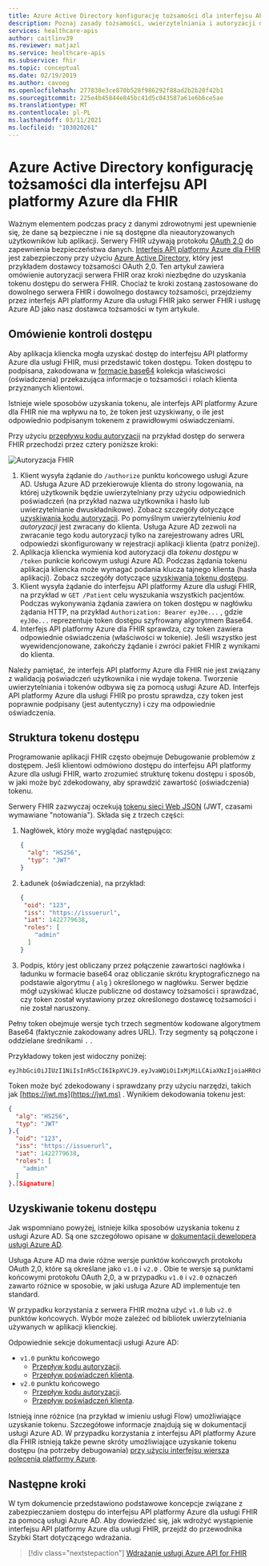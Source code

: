 ```yaml
---
title: Azure Active Directory konfigurację tożsamości dla interfejsu API platformy Azure dla FHIR
description: Poznaj zasady tożsamości, uwierzytelniania i autoryzacji dla serwerów usługi Azure FHIR.
services: healthcare-apis
author: caitlinv39
ms.reviewer: matjazl
ms.service: healthcare-apis
ms.subservice: fhir
ms.topic: conceptual
ms.date: 02/19/2019
ms.author: cavoeg
ms.openlocfilehash: 277838e3ce870b528f986292f88ad2b2b20f42b1
ms.sourcegitcommit: 225e4b45844e845bc41d5c043587a61e6b6ce5ae
ms.translationtype: MT
ms.contentlocale: pl-PL
ms.lasthandoff: 03/11/2021
ms.locfileid: "103020261"
---
```

# <a name="azure-active-directory-identity-configuration-for-azure-api-for-fhir"></a>Azure Active Directory konfigurację tożsamości dla interfejsu API platformy Azure dla FHIR

Ważnym elementem podczas pracy z danymi zdrowotnymi jest upewnienie się, że dane są bezpieczne i nie są dostępne dla nieautoryzowanych użytkowników lub aplikacji. Serwery FHIR używają protokołu [OAuth 2,0](https://oauth.net/2/) do zapewnienia bezpieczeństwa danych. [Interfejs API platformy Azure dla FHIR](https://azure.microsoft.com/services/azure-api-for-fhir/) jest zabezpieczony przy użyciu [Azure Active Directory](../../active-directory/index.yml), który jest przykładem dostawcy tożsamości OAuth 2,0. Ten artykuł zawiera omówienie autoryzacji serwera FHIR oraz kroki niezbędne do uzyskania tokenu dostępu do serwera FHIR. Chociaż te kroki zostaną zastosowane do dowolnego serwera FHIR i dowolnego dostawcy tożsamości, przejdziemy przez interfejs API platformy Azure dla usługi FHIR jako serwer FHIR i usługę Azure AD jako nasz dostawca tożsamości w tym artykule.

## <a name="access-control-overview"></a>Omówienie kontroli dostępu

Aby aplikacja kliencka mogła uzyskać dostęp do interfejsu API platformy Azure dla usługi FHIR, musi przedstawić token dostępu. Token dostępu to podpisana, zakodowana w [formacie base64](https://en.wikipedia.org/wiki/Base64) kolekcja właściwości (oświadczenia) przekazująca informacje o tożsamości i rolach klienta przyznanych klientowi.

Istnieje wiele sposobów uzyskania tokenu, ale interfejs API platformy Azure dla FHIR nie ma wpływu na to, że token jest uzyskiwany, o ile jest odpowiednio podpisanym tokenem z prawidłowymi oświadczeniami. 

Przy użyciu [przepływu kodu autoryzacji](../../active-directory/azuread-dev/v1-protocols-oauth-code.md) na przykład dostęp do serwera FHIR przechodzi przez cztery poniższe kroki:

![Autoryzacja FHIR](media/azure-ad-hcapi/fhir-authorization.png)

1. Klient wysyła żądanie do `/authorize` punktu końcowego usługi Azure AD. Usługa Azure AD przekierowuje klienta do strony logowania, na której użytkownik będzie uwierzytelniany przy użyciu odpowiednich poświadczeń (na przykład nazwa użytkownika i hasło lub uwierzytelnianie dwuskładnikowe). Zobacz szczegóły dotyczące [uzyskiwania kodu autoryzacji](../../active-directory/azuread-dev/v1-protocols-oauth-code.md#request-an-authorization-code). Po pomyślnym uwierzytelnieniu *kod autoryzacji* jest zwracany do klienta. Usługa Azure AD zezwoli na zwracanie tego kodu autoryzacji tylko na zarejestrowany adres URL odpowiedzi skonfigurowany w rejestracji aplikacji klienta (patrz poniżej).
1. Aplikacja kliencka wymienia kod autoryzacji dla *tokenu dostępu* w `/token` punkcie końcowym usługi Azure AD. Podczas żądania tokenu aplikacja kliencka może wymagać podania klucza tajnego klienta (hasła aplikacji). Zobacz szczegóły dotyczące [uzyskiwania tokenu dostępu](../../active-directory/azuread-dev/v1-protocols-oauth-code.md#use-the-authorization-code-to-request-an-access-token).
1. Klient wysyła żądanie do interfejsu API platformy Azure dla usługi FHIR, na przykład w `GET /Patient` celu wyszukania wszystkich pacjentów. Podczas wykonywania żądania zawiera on token dostępu w nagłówku żądania HTTP, na przykład `Authorization: Bearer eyJ0e...` , gdzie `eyJ0e...` reprezentuje token dostępu szyfrowany algorytmem Base64.
1. Interfejs API platformy Azure dla FHIR sprawdza, czy token zawiera odpowiednie oświadczenia (właściwości w tokenie). Jeśli wszystko jest wyewidencjonowane, zakończy żądanie i zwróci pakiet FHIR z wynikami do klienta.

Należy pamiętać, że interfejs API platformy Azure dla FHIR nie jest związany z walidacją poświadczeń użytkownika i nie wydaje tokena. Tworzenie uwierzytelniania i tokenów odbywa się za pomocą usługi Azure AD. Interfejs API platformy Azure dla usługi FHIR po prostu sprawdza, czy token jest poprawnie podpisany (jest autentyczny) i czy ma odpowiednie oświadczenia.

## <a name="structure-of-an-access-token"></a>Struktura tokenu dostępu

Programowanie aplikacji FHIR często obejmuje Debugowanie problemów z dostępem. Jeśli klientowi odmówiono dostępu do interfejsu API platformy Azure dla usługi FHIR, warto zrozumieć strukturę tokenu dostępu i sposób, w jaki może być zdekodowany, aby sprawdzić zawartość (oświadczenia) tokenu. 

Serwery FHIR zazwyczaj oczekują [tokenu sieci Web JSON](https://en.wikipedia.org/wiki/JSON_Web_Token) (JWT, czasami wymawiane "notowania"). Składa się z trzech części:

1. Nagłówek, który może wyglądać następująco:
    ```json
    {
      "alg": "HS256",
      "typ": "JWT"
    }
    ```
1. Ładunek (oświadczenia), na przykład:
    ```json
    {
     "oid": "123",
     "iss": "https://issuerurl",
     "iat": 1422779638,
     "roles": [
        "admin"
      ]
    }
    ```
1. Podpis, który jest obliczany przez połączenie zawartości nagłówka i ładunku w formacie base64 oraz obliczanie skrótu kryptograficznego na podstawie algorytmu ( `alg` ) określonego w nagłówku. Serwer będzie mógł uzyskiwać klucze publiczne od dostawcy tożsamości i sprawdzać, czy token został wystawiony przez określonego dostawcę tożsamości i nie został naruszony.

Pełny token obejmuje wersje tych trzech segmentów kodowane algorytmem Base64 (faktycznie zakodowany adres URL). Trzy segmenty są połączone i oddzielane średnikami `.` .

Przykładowy token jest widoczny poniżej:

```
eyJhbGciOiJIUzI1NiIsInR5cCI6IkpXVCJ9.eyJvaWQiOiIxMjMiLCAiaXNzIjoiaHR0cHM6Ly9pc3N1ZXJ1cmwiLCJpYXQiOjE0MjI3Nzk2MzgsInJvbGVzIjpbImFkbWluIl19.gzSraSYS8EXBxLN_oWnFSRgCzcmJmMjLiuyu5CSpyHI
```

Token może być zdekodowany i sprawdzany przy użyciu narzędzi, takich jak [https://jwt.ms](https://jwt.ms) . Wynikiem dekodowania tokenu jest:

```json
{
  "alg": "HS256",
  "typ": "JWT"
}.{
  "oid": "123",
  "iss": "https://issuerurl",
  "iat": 1422779638,
  "roles": [
    "admin"
  ]
}.[Signature]
```

## <a name="obtaining-an-access-token"></a>Uzyskiwanie tokenu dostępu

Jak wspomniano powyżej, istnieje kilka sposobów uzyskania tokenu z usługi Azure AD. Są one szczegółowo opisane w [dokumentacji dewelopera usługi Azure AD](../../active-directory/develop/index.yml).

Usługa Azure AD ma dwie różne wersje punktów końcowych protokołu OAuth 2,0, które są określane jako `v1.0` i `v2.0` . Obie te wersje są punktami końcowymi protokołu OAuth 2,0, a w przypadku `v1.0` i `v2.0` oznaczeń zawarto różnice w sposobie, w jaki usługa Azure AD implementuje ten standard. 

W przypadku korzystania z serwera FHIR można użyć `v1.0` lub `v2.0` punktów końcowych. Wybór może zależeć od bibliotek uwierzytelniania używanych w aplikacji klienckiej.

Odpowiednie sekcje dokumentacji usługi Azure AD:

* `v1.0` punktu końcowego
    * [Przepływ kodu autoryzacji](../../active-directory/azuread-dev/v1-protocols-oauth-code.md).
    * [Przepływ poświadczeń klienta](../../active-directory/azuread-dev/v1-oauth2-client-creds-grant-flow.md).
* `v2.0` punktu końcowego
    * [Przepływ kodu autoryzacji](../../active-directory/develop/v2-oauth2-auth-code-flow.md).
    * [Przepływ poświadczeń klienta](../../active-directory/develop/v2-oauth2-client-creds-grant-flow.md).

Istnieją inne różnice (na przykład w imieniu usługi Flow) umożliwiające uzyskanie tokenu. Szczegółowe informacje znajdują się w dokumentacji usługi Azure AD. W przypadku korzystania z interfejsu API platformy Azure dla FHIR istnieją także pewne skróty umożliwiające uzyskanie tokenu dostępu (na potrzeby debugowania) [przy użyciu interfejsu wiersza polecenia platformy Azure](get-healthcare-apis-access-token-cli.md).

## <a name="next-steps"></a>Następne kroki

W tym dokumencie przedstawiono podstawowe koncepcje związane z zabezpieczaniem dostępu do interfejsu API platformy Azure dla usługi FHIR za pomocą usługi Azure AD. Aby dowiedzieć się, jak wdrożyć wystąpienie interfejsu API platformy Azure dla usługi FHIR, przejdź do przewodnika Szybki Start dotyczącego wdrażania.

>[!div class="nextstepaction"]
>[Wdrażanie usługi Azure API for FHIR](fhir-paas-portal-quickstart.md)